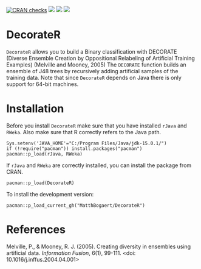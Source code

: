 [![CRAN checks](https://cranchecks.info/badges/summary/DecorateR)](https://cran.r-project.org/web/checks/check_results_DecorateR.html)
[![](https://www.r-pkg.org/badges/version/DecorateR?color=orange)](https://cran.r-project.org/package=DecorateR)
[![](https://img.shields.io/badge/devel%20version-0.1.1-orange.svg)](https://github.com/DecorateR)
[![](http://cranlogs.r-pkg.org/badges/grand-total/DecorateR?color=blue)](https://cran.r-project.org/package=DecorateR)


# DecorateR

`DecorateR`  allows you to build a Binary classification with DECORATE (Diverse Ensemble Creation by Oppositional Relabeling of Artificial Training Examples) (Melville and Mooney, 2005) The `DECORATE` function builds an ensemble of J48 trees by recursively adding artificial samples of the training data. Note that since `DecorateR` depends on Java there is only support for 64-bit machines.

# Installation

Before you install `DecorateR` make sure that you have installed `rJava` and `RWeka`. Also make sure that R correctly refers to the Java path. 

```
Sys.setenv('JAVA_HOME'="C:/Program Files/Java/jdk-15.0.1/")
if (!require("pacman")) install.packages("pacman")
pacman::p_load(rJava, RWeka)
```

If `rJava` and `RWeka` are correctly installed, you can install the package from CRAN.  

```
pacman::p_load(DecorateR)
```

To install the development version: 

```
pacman::p_load_current_gh("MatthBogaert/DecorateR")
```

# References

Melville, P., & Mooney, R. J. (2005). Creating diversity in ensembles using artificial data. *Information Fusion*, 6(1), 99-111. <doi: 10.1016/j.inffus.2004.04.001>
